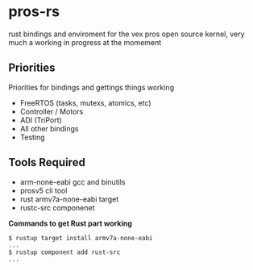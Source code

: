 # pros-rs
rust bindings and enviroment for the vex pros open source kernel, very much a working in progress at the momement

## Priorities
Priorities for bindings and gettings things working
* FreeRTOS (tasks, mutexs, atomics, etc)
* Controller / Motors
* ADI (TriPort)
* All other bindings
* Testing

## Tools Required
* arm-none-eabi gcc and binutils
* prosv5 cli tool
* rust armv7a-none-eabi target
* rustc-src componenet

**Commands to get Rust part working**
```
$ rustup target install armv7a-none-eabi
...
$ rustup component add rust-src
...
```
